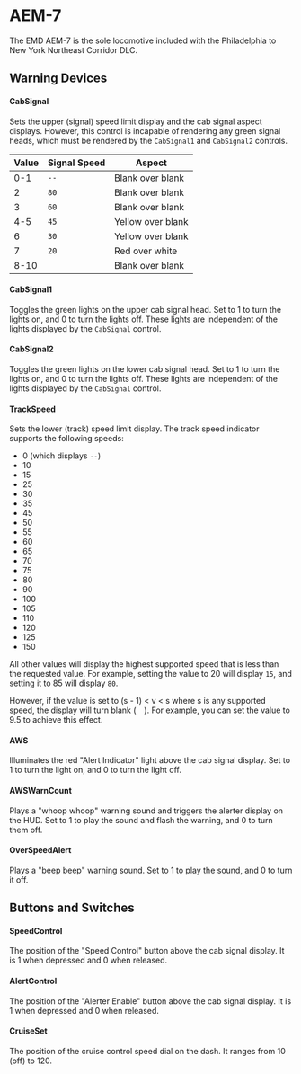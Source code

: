 # AEM-7

The EMD AEM-7 is the sole locomotive included with the Philadelphia to New York Northeast Corridor DLC.

## Warning Devices

#### CabSignal

Sets the upper (signal) speed limit display and the cab signal aspect displays. However, this control is incapable of rendering any green signal heads, which must be rendered by the `CabSignal1` and `CabSignal2` controls.

| Value | Signal Speed | Aspect |
|---|---|---|
| 0-1 | `--` | Blank over blank |
| 2 | `80` | Blank over blank |
| 3 | `60` | Blank over blank |
| 4-5 | `45` | Yellow over blank |
| 6 | `30` | Yellow over blank |
| 7 | `20` | Red over white |
| 8-10 | `  ` | Blank over blank |

#### CabSignal1

Toggles the green lights on the upper cab signal head. Set to 1 to turn the lights on, and 0 to turn the lights off. These lights are independent of the lights displayed by the `CabSignal` control.

#### CabSignal2

Toggles the green lights on the lower cab signal head. Set to 1 to turn the lights on, and 0 to turn the lights off. These lights are independent of the lights displayed by the `CabSignal` control.

#### TrackSpeed

Sets the lower (track) speed limit display. The track speed indicator supports the following speeds:

* 0 (which displays `--`)
* 10
* 15
* 25
* 30
* 35
* 45
* 50
* 55
* 60
* 65
* 70
* 75
* 80
* 90
* 100
* 105
* 110
* 120
* 125
* 150

All other values will display the highest supported speed that is less than the requested value. For example, setting the value to 20 will display `15`, and setting it to 85 will display `80`.

However, if the value is set to (s - 1) < v < s where s is any supported speed, the display will turn blank (`  `). For example, you can set the value to 9.5 to achieve this effect.

#### AWS

Illuminates the red "Alert Indicator" light above the cab signal display. Set to 1 to turn the light on, and 0 to turn the light off.

#### AWSWarnCount

Plays a "whoop whoop" warning sound and triggers the alerter display on the HUD. Set to 1 to play the sound and flash the warning, and 0 to turn them off.

#### OverSpeedAlert

Plays a "beep beep" warning sound. Set to 1 to play the sound, and 0 to turn it off.

## Buttons and Switches

#### SpeedControl

The position of the "Speed Control" button above the cab signal display. It is 1 when depressed and 0 when released.

#### AlertControl

The position of the "Alerter Enable" button above the cab signal display. It is 1 when depressed and 0 when released.

#### CruiseSet

The position of the cruise control speed dial on the dash. It ranges from 10 (off) to 120.